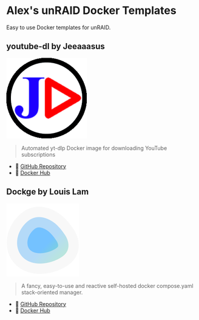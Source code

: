 # Alex's unRAID Docker Templates

Easy to use Docker templates for unRAID.

## youtube-dl by Jeeaaasus

![youtube-dl logo](images/youtube-dl.png)

> Automated yt-dlp Docker image for downloading YouTube subscriptions

- 📖 [GitHub Repository](https://github.com/Jeeaaasus/youtube-dl)
- 🐳 [Docker Hub](https://hub.docker.com/r/jeeaaasustest/youtube-dl)

## Dockge by Louis Lam

![Dockge logo](images/dockge.png)

> A fancy, easy-to-use and reactive self-hosted docker compose.yaml stack-oriented manager.

- 📖 [GitHub Repository](https://github.com/louislam/dockge)
- 🐳 [Docker Hub](https://hub.docker.com/r/louislam/dockge)


